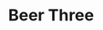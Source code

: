 ---
layout: beer
title: Beer Three
beerImage: "../assets/Beer Pictures/can.png"
styleText: "Camlin Special"
beerName: "Beer Three"
OGValue: "9.7"
IBUValue: "42"
ABVValue: "3.6"
---